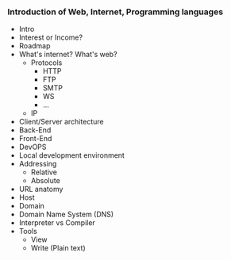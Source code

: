 ### Introduction of  Web, Internet, Programming languages

- Intro
- Interest or Income?
- Roadmap
- What's internet? What's web?
    - Protocols
        - HTTP
        - FTP
        - SMTP
        - WS
        - ...
    - IP
- Client/Server architecture
- Back-End 
- Front-End
- DevOPS
- Local development environment
- Addressing 
    - Relative
    - Absolute
- URL anatomy
- Host
- Domain
- Domain Name System (DNS)
- Interpreter vs Compiler
- Tools
    - View
    - Write (Plain text)
